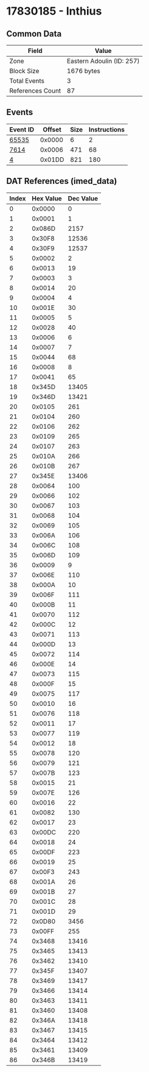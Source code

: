 # 17830185 - Inthius

## Common Data

| Field            | Value                     |
|------------------|---------------------------|
| Zone             | Eastern Adoulin (ID: 257) |
| Block Size       | 1676 bytes                |
| Total Events     | 3                         |
| References Count | 87                        |

## Events

| Event ID            | Offset   |   Size |   Instructions |
|---------------------|----------|--------|----------------|
| [65535](./65535.md) | 0x0000   |      6 |              2 |
| [7614](./7614.md)   | 0x0006   |    471 |             68 |
| [4](./4.md)         | 0x01DD   |    821 |            180 |

## DAT References (imed_data)

|   Index | Hex Value   |   Dec Value |
|---------|-------------|-------------|
|       0 | 0x0000      |           0 |
|       1 | 0x0001      |           1 |
|       2 | 0x086D      |        2157 |
|       3 | 0x30F8      |       12536 |
|       4 | 0x30F9      |       12537 |
|       5 | 0x0002      |           2 |
|       6 | 0x0013      |          19 |
|       7 | 0x0003      |           3 |
|       8 | 0x0014      |          20 |
|       9 | 0x0004      |           4 |
|      10 | 0x001E      |          30 |
|      11 | 0x0005      |           5 |
|      12 | 0x0028      |          40 |
|      13 | 0x0006      |           6 |
|      14 | 0x0007      |           7 |
|      15 | 0x0044      |          68 |
|      16 | 0x0008      |           8 |
|      17 | 0x0041      |          65 |
|      18 | 0x345D      |       13405 |
|      19 | 0x346D      |       13421 |
|      20 | 0x0105      |         261 |
|      21 | 0x0104      |         260 |
|      22 | 0x0106      |         262 |
|      23 | 0x0109      |         265 |
|      24 | 0x0107      |         263 |
|      25 | 0x010A      |         266 |
|      26 | 0x010B      |         267 |
|      27 | 0x345E      |       13406 |
|      28 | 0x0064      |         100 |
|      29 | 0x0066      |         102 |
|      30 | 0x0067      |         103 |
|      31 | 0x0068      |         104 |
|      32 | 0x0069      |         105 |
|      33 | 0x006A      |         106 |
|      34 | 0x006C      |         108 |
|      35 | 0x006D      |         109 |
|      36 | 0x0009      |           9 |
|      37 | 0x006E      |         110 |
|      38 | 0x000A      |          10 |
|      39 | 0x006F      |         111 |
|      40 | 0x000B      |          11 |
|      41 | 0x0070      |         112 |
|      42 | 0x000C      |          12 |
|      43 | 0x0071      |         113 |
|      44 | 0x000D      |          13 |
|      45 | 0x0072      |         114 |
|      46 | 0x000E      |          14 |
|      47 | 0x0073      |         115 |
|      48 | 0x000F      |          15 |
|      49 | 0x0075      |         117 |
|      50 | 0x0010      |          16 |
|      51 | 0x0076      |         118 |
|      52 | 0x0011      |          17 |
|      53 | 0x0077      |         119 |
|      54 | 0x0012      |          18 |
|      55 | 0x0078      |         120 |
|      56 | 0x0079      |         121 |
|      57 | 0x007B      |         123 |
|      58 | 0x0015      |          21 |
|      59 | 0x007E      |         126 |
|      60 | 0x0016      |          22 |
|      61 | 0x0082      |         130 |
|      62 | 0x0017      |          23 |
|      63 | 0x00DC      |         220 |
|      64 | 0x0018      |          24 |
|      65 | 0x00DF      |         223 |
|      66 | 0x0019      |          25 |
|      67 | 0x00F3      |         243 |
|      68 | 0x001A      |          26 |
|      69 | 0x001B      |          27 |
|      70 | 0x001C      |          28 |
|      71 | 0x001D      |          29 |
|      72 | 0x0D80      |        3456 |
|      73 | 0x00FF      |         255 |
|      74 | 0x3468      |       13416 |
|      75 | 0x3465      |       13413 |
|      76 | 0x3462      |       13410 |
|      77 | 0x345F      |       13407 |
|      78 | 0x3469      |       13417 |
|      79 | 0x3466      |       13414 |
|      80 | 0x3463      |       13411 |
|      81 | 0x3460      |       13408 |
|      82 | 0x346A      |       13418 |
|      83 | 0x3467      |       13415 |
|      84 | 0x3464      |       13412 |
|      85 | 0x3461      |       13409 |
|      86 | 0x346B      |       13419 |
